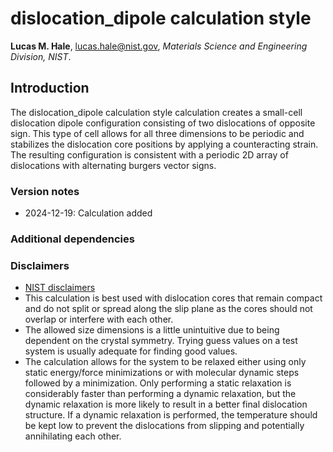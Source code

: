 # dislocation_dipole calculation style

**Lucas M. Hale**, [lucas.hale@nist.gov](mailto:lucas.hale@nist.gov?Subject=ipr-demo), *Materials Science and Engineering Division, NIST*.

## Introduction

The dislocation_dipole calculation style calculation creates a small-cell dislocation dipole configuration consisting of two dislocations of opposite sign.  This type of cell allows for all three dimensions to be periodic and stabilizes the dislocation core positions by applying a counteracting strain.  The resulting configuration is consistent with a periodic 2D array of dislocations with alternating burgers vector signs.

### Version notes

- 2024-12-19: Calculation added

### Additional dependencies

### Disclaimers

- [NIST disclaimers](http://www.nist.gov/public_affairs/disclaimer.cfm)
- This calculation is best used with dislocation cores that remain compact and do not split or spread along the slip plane as the cores should not overlap or interfere with each other.
- The allowed size dimensions is a little unintuitive due to being dependent on the crystal symmetry. Trying guess values on a test system is usually adequate for finding good values.
- The calculation allows for the system to be relaxed either using only static energy/force minimizations or with molecular dynamic steps followed by a minimization.  Only performing a static relaxation is considerably faster than performing a dynamic relaxation, but the dynamic relaxation is more likely to result in a better final dislocation structure. If a dynamic relaxation is performed, the temperature should be kept low to prevent the dislocations from slipping and potentially annihilating each other.
